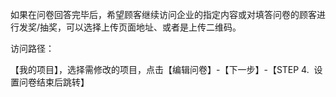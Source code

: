 如果在问卷回答完毕后，希望顾客继续访问企业的指定内容或对填答问卷的顾客进行发奖/抽奖，可以选择上传页面地址、或者是上传二维码。

访问路径：

【我的项目】，选择需修改的项目，点击【编辑问卷】-【下一步】-【STEP 4.  设置问卷结束后跳转】

